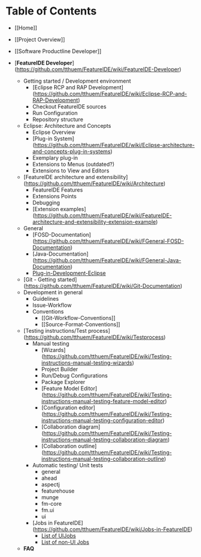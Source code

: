 # Table of Contents

* [[Home]]
* [[Project Overview]]
* [[Software Productline Developer]]
  
* [**FeatureIDE Developer**] (https://github.com/tthuem/FeatureIDE/wiki/FeatureIDE-Developer)
  * Getting started / Development environment
    * [Eclipse RCP and RAP Development] (https://github.com/tthuem/FeatureIDE/wiki/Eclipse-RCP-and-RAP-Development)
	* Checkout FeatureIDE sources
	* Run Configuration
	* Repository structure
  * Eclipse: Architecture and Concepts
    * Eclipse Overview
	* [Plug-in System] (https://github.com/tthuem/FeatureIDE/wiki/Eclipse-architecture-and-concepts-plug-in-systems)
	* Exemplary plug-in
	* Extensions to Menus (outdated?)
	* Extensions to View and Editors
  * [FeatureIDE architecture and extensibility] (https://github.com/tthuem/FeatureIDE/wiki/Architecture)
	* FeatureIDE Features
	* Extensions Points
	* Debugging
	* [Extension examples] (https://github.com/tthuem/FeatureIDE/wiki/FeatureIDE-architecture-and-extensibility-extension-example)
  * General
    * [FOSD-Documentation] (https://github.com/tthuem/FeatureIDE/wiki/FGeneral-FOSD-Documentation)
	* [Java-Documentation] (https://github.com/tthuem/FeatureIDE/wiki/FGeneral-Java-Documentation)
	* [Plug-in-Development-Eclipse](https://github.com/tthuem/FeatureIDE/wiki/FGeneral-Plug-in-Development-Eclipse])
  * [Git - Getting started] (https://github.com/tthuem/FeatureIDE/wiki/Git-Documentation)
  * Development in general
    * Guidelines
	* Issue-Workflow
	* Conventions
	  * [[Git-Workflow-Conventions]]
	  * [[Source-Format-Conventions]] 
  * [Testing instructions/Test process] (https://github.com/tthuem/FeatureIDE/wiki/Testprocess)
	* Manual testing
	  * [Wizards] (https://github.com/tthuem/FeatureIDE/wiki/Testing-instructions-manual-testing-wizards)
	  * Project Builder
	  * Run/Debug Configurations
	  * Package Explorer
	  * [Feature Model Editor] (https://github.com/tthuem/FeatureIDE/wiki/Testing-instructions-manual-testing-feature-model-editor)
	  * [Configuration editor] (https://github.com/tthuem/FeatureIDE/wiki/Testing-instructions-manual-testing-configuration-editor)
	  * [Collaboration diagram] (https://github.com/tthuem/FeatureIDE/wiki/Testing-instructions-manual-testing-collaboration-diagram)
	  * [Collaboration outline] (https://github.com/tthuem/FeatureIDE/wiki/Testing-instructions-manual-testing-collaboration-outline)
	* Automatic testing/ Unit tests
	  * general
	  * ahead
	  * aspectj
	  * featurehouse
	  * munge
	  * fm-core
	  * fm.ui
	  * ui
	* [Jobs in FeatureIDE] (https://github.com/tthuem/FeatureIDE/wiki/Jobs-in-FeatureIDE)
		* [List of UIJobs](https://github.com/tthuem/FeatureIDE/wiki/List-of-UIJobs-created-in-FeatureIDE)
		* [List of non-UI Jobs](https://github.com/tthuem/FeatureIDE/wiki/List-of-non-UI-Jobs-created-in-FeatureIDE)
  * **FAQ**
